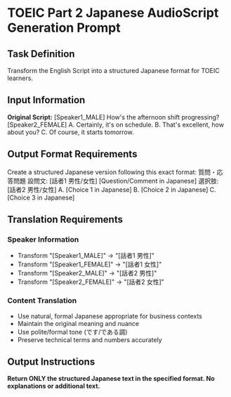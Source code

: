 # TOEIC Part 2 Japanese AudioScript Generation Prompt

## Task Definition
Transform the English Script into a structured Japanese format for TOEIC learners.

## Input Information

**Original Script:**
[Speaker1_MALE] How's the afternoon shift progressing? [Speaker2_FEMALE] A. Certainly, it's on schedule. B. That's excellent, how about you? C. Of course, it starts tomorrow.

## Output Format Requirements

Create a structured Japanese version following this exact format:
質問・応答問題
設問文: [話者1 男性/女性] [Question/Comment in Japanese] 
選択肢: [話者2 男性/女性] A. [Choice 1 in Japanese] B. [Choice 2 in Japanese] C. [Choice 3 in Japanese]

## Translation Requirements

### Speaker Information
- Transform "[Speaker1_MALE]" → "[話者1 男性]"
- Transform "[Speaker1_FEMALE]" → "[話者1 女性]"
- Transform "[Speaker2_MALE]" → "[話者2 男性]"
- Transform "[Speaker2_FEMALE]" → "[話者2 女性]"

### Content Translation
- Use natural, formal Japanese appropriate for business contexts
- Maintain the original meaning and nuance
- Use polite/formal tone (です/である調)
- Preserve technical terms and numbers accurately

## Output Instructions
**Return ONLY the structured Japanese text in the specified format. No explanations or additional text.**